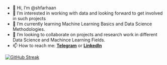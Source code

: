 - 👋 Hi, I’m @shfarhaan
- 👀 I’m interested in working with data and looking forward to get involved in such projects 
- 🌱 I’m currently learning Machine Learning Basics and Data Science Methodologies.
- 💞️ I’m looking to collaborate on projects and research work in different Data Science and Machince Learning Fields.
- 📫 How to reach me: [**Telegram**](https://t.me/shfarhaan) or [**LinkedIn**](https://www.linkedin.com/in/shfarhaan/)


[![GitHub Streak](https://streak-stats.demolab.com/?user=shfarhaan&theme=dark)](https://git.io/streak-stats)


<!---
shfarhaan/shfarhaan is a ✨ special ✨ repository because its `README.md` (this file) appears on your GitHub profile.
You can click the Preview link to take a look at your changes.
--->

<!---
<br> <br>
<br> <br>
<a href="https://app.daily.dev/shfarhaan"><img src="https://api.daily.dev/devcards/f6b931a3752a47d9b13b525f07685ea6.png?r=czp" width="400" alt="Sazzad Hussain Farhaan's Dev Card"/></a>
--->
